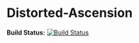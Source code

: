 # Distorted-Ascension
**Build Status:** [![Build Status](https://travis-ci.org/Stalis/Distorted-Ascension.svg?branch=master)](https://travis-ci.org/Stalis/Distorted-Ascension)  
